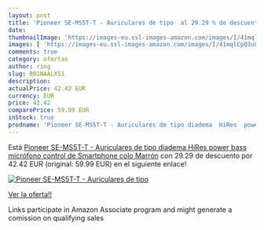 ```yaml
---
layout: post
title: 'Pioneer SE-MS5T-T - Auriculares de tipo  al 29.29 % de descuento'
date: 
thumbnailImage: 'https://images-eu.ssl-images-amazon.com/images/I/41mqlCpQ3uL._SL200_.jpg'
images: [ 'https://images-eu.ssl-images-amazon.com/images/I/41mqlCpQ3uL._SL200_.jpg' ]
comments: true
category: ofertas
author: ring
slug: B01NAALXS1
description:
actualPrice: 42.42 EUR
currency: EUR
price: 42.42
comparePrice: 59.99 EUR
inStock: true
prodname: 'Pioneer SE-MS5T-T - Auriculares de tipo diadema  HiRes  power bass  micrófono  control de Smartphone   colo Marrón'
---
```


Está [Pioneer SE-MS5T-T - Auriculares de tipo diadema  HiRes  power bass  micrófono  control de Smartphone   colo Marrón](https://www.amazon.es/dp/B01NAALXS1/?tag=tolees-21) con 29.29 de descuento por 42.42 EUR (original: 59.99 EUR) en el siguiente enlace!

[![Pioneer SE-MS5T-T - Auriculares de tipo ](https://images-eu.ssl-images-amazon.com/images/I/41mqlCpQ3uL._SL200_.jpg)](https://www.amazon.es/dp/B01NAALXS1/?tag=tolees-21)

[Ver la oferta!!](https://www.amazon.es/dp/B01NAALXS1/?tag=tolees-21)

Links participate in Amazon Associate program and might generate a comission on qualifying sales


